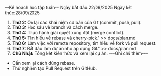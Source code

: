 --Kế hoạch học tập tuần--
Ngày bắt đầu:22/09/2025
Ngày kết thúc:28/09/2025
1. **Thứ 2:** Ôn lại các khái niệm cơ bản của Git (commit, push, pull).
2. **Thứ 3:** Học sâu về branch và cách merge.
3. **Thứ 4:** Thực hành giải quyết xung đột (merge conflict).
4. **Thứ 5:** Tìm hiểu về rebase và cherry-pick." >> docs/plan.md
5. **Thứ 6:** Làm việc với remote repository, tìm hiểu về fork và pull request.
6. **Thứ 7:** Bắt đầu làm dự án nhỏ áp dụng Git." >> docs/plan.md
7. **Chủ Nhật:** Tổng kết kiến thức và xem lại dự án.
---Ghi chú thêm---
- Cần xem lại cách dùng rebase.
- Thử nghiệm tạo Pull Request trên GitHub.